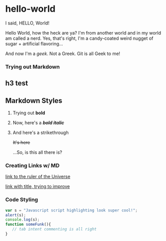 # hello-world

I said, HELLO, World!

Hello World, how the heck are ya? I'm from another world and in my world am called a nerd. Yes, that's right, I'm a candy-coated weird nugget of sugar + artificial flavoring...

And now I'm a _geek_. Not a Greek. Git is all Geek to me!

### Trying out Markdown

h3 test
-------

## Markdown Styles
1. Trying out **bold**
2. Now, here's a _**bold italic**_
3. And here's a strikethrough

   ~~It's here~~

   ...So, is this all there is?


### Creating Links w/ MD
[link to the ruler of the Universe](https://google.com)

[link with title, trying to improve](https://peanutinteractive.com "P.I is O.K!")


### Code Styling
```javascript
var s = "Javascript script highlighting look super cool!";
alert(s);
console.log(s);
function someFunk(){
   // tab intent commenting is all right
}
```
